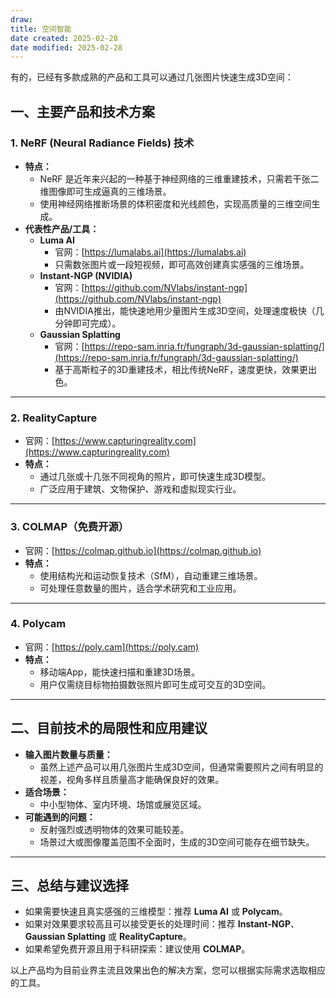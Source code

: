 ```yaml
---
draw:
title: 空间智能
date created: 2025-02-28
date modified: 2025-02-28
---
```


有的，已经有多款成熟的产品和工具可以通过几张图片快速生成3D空间：

## 一、主要产品和技术方案

### 1. **NeRF (Neural Radiance Fields) 技术**

- **特点：**
  - NeRF 是近年来兴起的一种基于神经网络的三维重建技术，只需若干张二维图像即可生成逼真的三维场景。
  - 使用神经网络推断场景的体积密度和光线颜色，实现高质量的三维空间生成。
- **代表性产品/工具：**
  - **Luma AI**
    - 官网：[https://lumalabs.ai](https://lumalabs.ai)
    - 只需数张图片或一段短视频，即可高效创建真实感强的三维场景。
  - **Instant-NGP (NVIDIA)**
    - 官网：[https://github.com/NVlabs/instant-ngp](https://github.com/NVlabs/instant-ngp)
    - 由NVIDIA推出，能快速地用少量图片生成3D空间，处理速度极快（几分钟即可完成）。
  - **Gaussian Splatting**
    - 官网：[https://repo-sam.inria.fr/fungraph/3d-gaussian-splatting/](https://repo-sam.inria.fr/fungraph/3d-gaussian-splatting/)
    - 基于高斯粒子的3D重建技术，相比传统NeRF，速度更快，效果更出色。

---

### 2. **RealityCapture**

- 官网：[https://www.capturingreality.com](https://www.capturingreality.com)
- **特点：**
  - 通过几张或十几张不同视角的照片，即可快速生成3D模型。
  - 广泛应用于建筑、文物保护、游戏和虚拟现实行业。

---

### 3. **COLMAP（免费开源）**

- 官网：[https://colmap.github.io](https://colmap.github.io)
- **特点：**
  - 使用结构光和运动恢复技术（SfM），自动重建三维场景。
  - 可处理任意数量的图片，适合学术研究和工业应用。

---

### 4. **Polycam**

- 官网：[https://poly.cam](https://poly.cam)
- **特点：**
  - 移动端App，能快速扫描和重建3D场景。
  - 用户仅需绕目标物拍摄数张照片即可生成可交互的3D空间。

---

## 二、目前技术的局限性和应用建议

- **输入图片数量与质量：**
  - 虽然上述产品可以用几张图片生成3D空间，但通常需要照片之间有明显的视差，视角多样且质量高才能确保良好的效果。
- **适合场景：**
  - 中小型物体、室内环境、场馆或展览区域。
- **可能遇到的问题：**
  - 反射强烈或透明物体的效果可能较差。
  - 场景过大或图像覆盖范围不全面时，生成的3D空间可能存在细节缺失。

---

## 三、总结与建议选择

- 如果需要快速且真实感强的三维模型：推荐 **Luma AI** 或 **Polycam**。
- 如果对效果要求较高且可以接受更长的处理时间：推荐 **Instant-NGP**、**Gaussian Splatting** 或 **RealityCapture**。
- 如果希望免费开源且用于科研探索：建议使用 **COLMAP**。

以上产品均为目前业界主流且效果出色的解决方案，您可以根据实际需求选取相应的工具。

